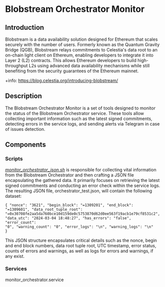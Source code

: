 # Blobstream Orchestrator Monitor
## Introduction
Blobstream is a data availability solution designed for Ethereum that scales securely with the number of users. Formerly known as the Quantum Gravity Bridge (QGB), Blobstream relays commitments to Celestia's data root to an on-chain light client on Ethereum, enabling developers to integrate it into Layer 2 (L2) contracts. 
This allows Ethereum developers to build high-throughput L2s using advanced data availability mechanisms while still benefiting from the security guarantees of the Ethereum mainnet. 

+info: https://blog.celestia.org/introducing-blobstream/

## Description
The Blobstream Orchestrator Monitor is a set of tools designed to monitor the status of the Blobstream Orchestrator service. These tools allow collecting important information such as the latest signed commitments, detecting errors in the service logs, and sending alerts via Telegram in case of issues detection.

## Components
### Scripts
*[monitor_orchestrator_json.sh](https://raw.githubusercontent.com/Cumulo-pro/Celestia-monitoring/main/blobstream-monitor/script/monitor_orchestrator_json.sh)* is responsible for collecting vital information from the Blobstream Orchestrator and then crafting a JSON file encapsulating the gathered data. It primarily focuses on retrieving the latest signed commitments and conducting an error check within the service logs.
The resulting JSON file, orchestrator_test.json, will contain the following dataset:

<code>{
  "nonce": "3621",
  "begin_block": "=1309201",
  "end_block": "=1309601",
  "data_root_tuple_root": "=0x30708fe2aa5da760bce10d159de0c5753870d62d0ee563f19acb1e79cf8531c2",
  "data_utc": "2024-03-04 18:48:27",
  "has_errors": "false",
  "error_count": "0",
  "warning_count": "0",
  "error_logs": "\\n",
  "warning_logs": "\\n"
}</code>

This JSON structure encapsulates critical details such as the nonce, begin and end block numbers, data root tuple root, UTC timestamp, error status, counts of errors and warnings, as well as logs for errors and warnings, if any exist.

### Services
monitor_orchestrator.service
